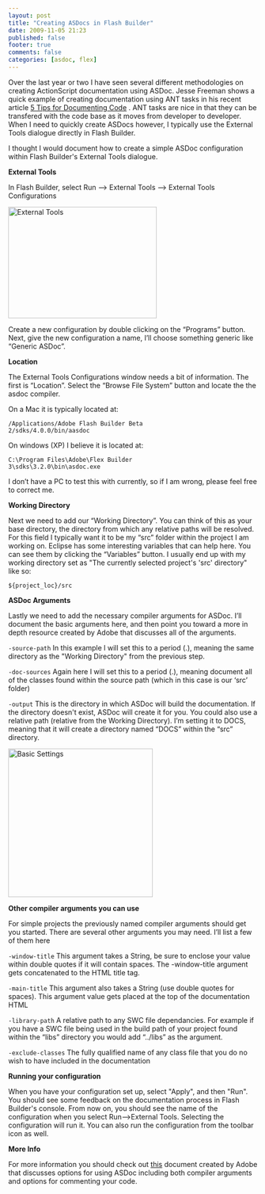 ```yaml
---
layout: post
title: "Creating ASDocs in Flash Builder"
date: 2009-11-05 21:23
published: false
footer: true
comments: false
categories: [asdoc, flex]
---
```


Over the last year or two I have seen several different methodologies on creating ActionScript documentation using ASDoc.  Jesse Freeman shows a quick example of creating documentation using ANT tasks in his recent article <a href="http://www.insideria.com/2009/11/5-tips-for-documenting-code.html">5 Tips for Documenting Code</a> .  ANT tasks are nice in that they can be transfered with the code base as it moves from developer to developer.  When I need to quickly create ASDocs however, I typically use the External Tools dialogue directly in Flash Builder.

I thought I would document how to create a simple ASDoc configuration within Flash Builder's External Tools dialogue.

<strong>External Tools</strong>

In Flash Builder, select Run --> External Tools --> External Tools Configurations

<a href="http://knomedia.com/blog/wp-content/uploads/2009/11/1_ExternalTools1.png"><img src="http://knomedia.com/blog/wp-content/uploads/2009/11/1_ExternalTools1-300x225.png" alt="External Tools" title="External Tools" width="300" height="225" class="aligncenter size-medium wp-image-329" /></a>

Create a new configuration by double clicking on the “Programs” button.  Next, give the new configuration a name, I’ll choose something generic like “Generic ASDoc”.  


<strong>Location</strong>

The External Tools Configurations window needs a bit of information.  The first is “Location”.  Select the “Browse File System” button and locate the the asdoc compiler.

On a Mac it is typically located at:

<code>/Applications/Adobe Flash Builder Beta 2/sdks/4.0.0/bin/aasdoc</code>

On windows (XP) I believe it is located at:

<code>C:\Program Files\Adobe\Flex Builder 3\sdks\3.2.0\bin\asdoc.exe</code>

I don’t have a PC to test this with currently, so if I am wrong, please feel free to correct me.

<strong>Working Directory</strong>

Next we need to add our “Working Directory”.  You can think of this as your base directory, the directory from which any relative paths will be resolved.  For this field I typically want it to be my “src” folder within the project I am working on.  Eclipse has some interesting variables that can help here.  You can see them by clicking the “Variables” button.  I usually end up with my working directory set as "The currently selected project's 'src' directory" like so:

<code>${project_loc}/src</code>


<strong>ASDoc Arguments</strong>

Lastly we need to add the necessary compiler arguments for ASDoc.  I’ll document the basic arguments here, and then point you toward a more in depth resource created by Adobe that discusses all of the arguments.

<code>-source-path</code>
In this example I will set this to a period (.), meaning the same directory as the "Working Directory" from the previous step.

<code>-doc-sources</code>
Again here I will set this to a period (.), meaning document all of the classes found within the source path (which in this case is our ‘src’ folder)

<code>-output</code>
This is the directory in which ASDoc will build the documentation.  If the directory doesn't exist, ASDoc will create it for you.  You could also use a relative path (relative from the Working Directory).  I’m setting it to DOCS, meaning that it will create a directory named “DOCS” within the “src” directory.

<a href="http://knomedia.com/blog/wp-content/uploads/2009/11/BasicSetting.png"><img src="http://knomedia.com/blog/wp-content/uploads/2009/11/BasicSetting-292x300.png" alt="Basic Settings" title="Basic Settings" width="292" height="300" class="size-medium wp-image-333" /></a>

<strong>Other compiler arguments you can use</strong>

For simple projects the previously named compiler arguments should get you started.  There are several other arguments you may need.  I’ll list a few of them here

<code>-window-title</code>
This argument takes a String, be sure to enclose your value within double quotes if it will contain spaces.  The -window-title argument gets concatenated to the HTML title tag.

<code>-main-title</code>
This argument also takes a String (use double quotes for spaces).  This argument value gets placed at the top of the documentation HTML

<code>-library-path</code>
A relative path to any SWC file dependancies.  For example if you have a SWC file being used in the build path of your project found within the “libs” directory you would add “../libs” as the argument.

<code>-exclude-classes</code>
The fully qualified name of any class file that you do no wish to have included in the documentation

<strong>Running your configuration</strong>

When you have your configuration set up, select "Apply", and then "Run".  You should see some feedback on the documentation process in Flash Builder's console.  From now on, you should see the name of the configuration when you select Run-->External Tools.  Selecting the configuration will run it.  You can also run the configuration from the toolbar icon as well.

<strong>More Info</strong>

For more information you should check out <a href="http://blogs.adobe.com/flexdoc/pdfs/asdoc.pdf">this</a> document created by Adobe that discusses options for using ASDoc including both compiler arguments and options for commenting your code.

